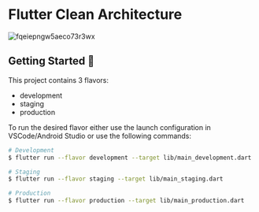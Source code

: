 # Flutter Clean Architecture
![fqeiepngw5aeco73r3wx](https://github.com/hadiuzzaman524/clean-architecture-flutter/assets/52348628/b17c7259-b0d8-43e7-ab66-c24396be47a8)

## Getting Started 🚀

This project contains 3 flavors:

- development
- staging
- production

To run the desired flavor either use the launch configuration in VSCode/Android Studio or use the following commands:

```sh
# Development
$ flutter run --flavor development --target lib/main_development.dart

# Staging
$ flutter run --flavor staging --target lib/main_staging.dart

# Production
$ flutter run --flavor production --target lib/main_production.dart
```

